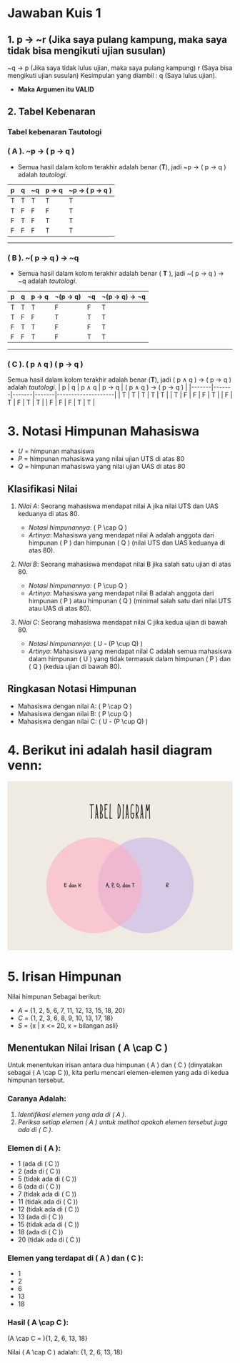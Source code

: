 # Jawaban Kuis 1

## 1. p -> ~r  (Jika saya pulang kampung, maka saya tidak bisa mengikuti ujian susulan)
 ~q -> p (Jika saya tidak lulus ujian, maka saya pulang kampung)
    r (Saya bisa mengikuti ujian susulan)
    Kesimpulan yang diambil : q  (Saya lulus ujian).
   -  **Maka Argumen itu VALID** 

## 2. Tabel Kebenaran
### Tabel kebenaran Tautologi

### ( A ). ~p -> ( p -> q )
- Semua hasil dalam kolom terakhir adalah benar (**T**), jadi ~p -> ( p -> q ) adalah *tautologi*.

| p     | q     |  ~q | p -> q | ~p -> ( p -> q ) |
|-------|-------|-------|-------|--------------------|
| T     | T     | T     | T     | T                  |
| T     | F     | F     | F     | T                  |
| F     | T     | F     | T     | T                  |
| F     | F     | F     | T     | T                  |


---

### ( B ).  ~( p -> q ) -> ~q
- Semua hasil dalam kolom terakhir adalah benar ( **T** ), jadi ~( p -> q ) → ~q adalah *tautologi*.

| p     | q     | p → q | ¬(p → q) | ¬q    | ¬(p → q) → ¬q |
| ------- | ------- | ------- | ---------- | ------- | ----------------| 
|  T     | T     | T     | F        | F     | T                                          |
| T     | F     | F     | T        | T     | T              |
| F     | T     | T     | F        | F     | T              |
| F     | F     | T     | F        | T     | T              |
  
  


---

### ( C ). ( p ∧ q )  ( p -> q )
Semua hasil dalam kolom terakhir adalah benar (**T**), jadi ( p ∧ q ) → ( p -> q ) adalah *tautologi*.
| p     | q     | p ∧ q | p -> q | ( p ∧ q ) -> ( p -> q ) |
|-------|-------|-------|-------|--------------------|
| T     | T     | T     | T     | T                  |
| T     | F     | F     | F     | T                  |
| F     | T     | F     | T     | T                  |
| F     | F     | F     | T     | T                  |



# 3. Notasi Himpunan Mahasiswa

- *U* = himpunan mahasiswa
- *P* = himpunan mahasiswa yang nilai ujian UTS di atas 80
- *Q* = himpunan mahasiswa yang nilai ujian UAS di atas 80

## Klasifikasi Nilai

1. *Nilai A*: Seorang mahasiswa mendapat nilai A jika nilai UTS dan UAS keduanya di atas 80.
   - *Notasi himpunannya*: \( P \cap Q \)  
   - *Artinya*: Mahasiswa yang mendapat nilai A adalah anggota dari himpunan \( P \) dan himpunan \( Q \) (nilai UTS dan UAS keduanya di atas 80).

2. *Nilai B*: Seorang mahasiswa mendapat nilai B jika salah satu ujian di atas 80.
   - *Notasi himpunannya*: \( P \cup Q \)  
   - *Artinya*: Mahasiswa yang mendapat nilai B adalah anggota dari himpunan \( P \) atau himpunan \( Q \) (minimal salah satu dari nilai UTS atau UAS di atas 80).

3. *Nilai C*: Seorang mahasiswa mendapat nilai C jika kedua ujian di bawah 80.
   - *Notasi himpunannya*: \( U - (P \cup Q) \)  
   - *Artinya*: Mahasiswa yang mendapat nilai C adalah semua mahasiswa dalam himpunan \( U \) yang tidak termasuk dalam himpunan \( P \) dan \( Q \) (kedua ujian di bawah 80).

## Ringkasan Notasi Himpunan

- Mahasiswa dengan nilai A: \( P \cap Q \)
- Mahasiswa dengan nilai B: \( P \cup Q \)
- Mahasiswa dengan nilai C: \( U - (P \cup Q) \)


# 4. Berikut ini adalah hasil diagram venn:
![Diagram Venn][def]

[def]: diagramveen.png


# 5. Irisan Himpunan

Nilai himpunan Sebagai berikut:

- *A* = {1, 2, 5, 6, 7, 11, 12, 13, 15, 18, 20}
- *C* = {1, 2, 3, 6, 8, 9, 10, 13, 17, 18}
- *S* = {x | x <= 20, x = bilangan asli}

## Menentukan Nilai Irisan \( A \cap C \)

Untuk menentukan irisan antara dua himpunan \( A \) dan \( C \) (dinyatakan sebagai \( A \cap C \)), kita perlu mencari elemen-elemen yang ada di kedua himpunan tersebut.

### Caranya Adalah:

1. *Identifikasi elemen yang ada di \( A \)*.
2. *Periksa setiap elemen \( A \) untuk melihat apakah elemen tersebut juga ada di \( C \)*.

### Elemen di \( A \):
- 1 (ada di \( C \))
- 2 (ada di \( C \))
- 5 (tidak ada di \( C \))
- 6 (ada di \( C \))
- 7 (tidak ada di \( C \))
- 11 (tidak ada di \( C \))
- 12 (tidak ada di \( C \))
- 13 (ada di \( C \))
- 15 (tidak ada di \( C \))
- 18 (ada di \( C \))
- 20 (tidak ada di \( C \))

### Elemen yang terdapat di \( A \) dan \( C \):
- 1
- 2
- 6
- 13
- 18

### Hasil \( A \cap C \):

(A \cap C = \){1, 2, 6, 13, 18\}


Nilai \( A \cap C \) adalah:
\{1, 2, 6, 13, 18\}